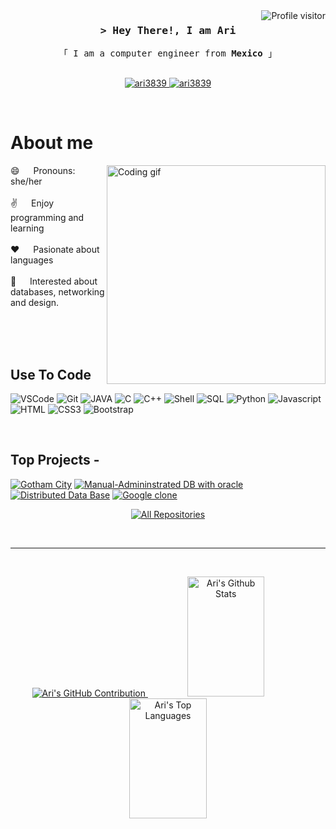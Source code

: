 
<!--
**Ari3839/Ari3839** is a ✨ _special_ ✨ repository because its `README.md` (this file) appears on your GitHub profile.

Here are some ideas to get you started:

- 🔭 I’m currently working on ...
- 🌱 I’m currently learning ...
- 👯 I’m looking to collaborate on ...
- 🤔 I’m looking for help with ...
- 💬 Ask me about ...
- 📫 How to reach me: ...
- 😄 Pronouns: ...
- ⚡ Fun fact: ...
-->

<a href="https://komarev.com/ghpvc/?username=Ari3839">
  <img align="right" src="https://komarev.com/ghpvc/?username=Ari3839&label=Visitors&color=7F3FBF&style=flat" alt="Profile visitor" />
</a>

<!-- Intro  -->
<h3 align="center">
        <samp>&gt; Hey There!, I am <b>Ari</b>
        </samp>
</h3>


<p align="center"> 
  <samp>
    「 I am a computer engineer from <b>Mexico</b> 」
    <br>
    <br>
  </samp>
</p>

<p align="center">
 <a href="[https://saber-eyebrow-039.notion.site/Ariadna-L-zaro-s-Portfolio-f530daad11e24ad68c2f5761e02c6d1b](https://saber-eyebrow-039.notion.site/Ariadna-L-zaro-s-Portfolio-f530daad11e24ad68c2f5761e02c6d1b)" target="blank">
  <img src="https://img.shields.io/badge/Website-DC143C?style=for-the-badge&logo=medium&logoColor=white" alt="ari3839" />
 </a>
 <a href="[https://www.linkedin.com/in/ariadna-lazaro-martinez](https://www.linkedin.com/in/ariadna-lazaro-martinez)" target="_blank">
  <img src="https://img.shields.io/badge/LinkedIn-0077B5?style=for-the-badge&logo=linkedin&logoColor=white" alt="ari3839"/>
 </a>
</p>
<br />

<!-- About Section -->
 # About me
 
<p>
 <img align="right" width="350" src="/assets/programmer.gif" alt="Coding gif" />

 😄 &emsp; Pronouns: she/her<br/><br/>
 ✌️  &emsp; Enjoy programming and learning <br/><br/>
 ❤️ &emsp; Pasionate about languages <br/><br/>
 🔭 &emsp; Interested about databases, networking and design.

</p>

<br/>
<br/>
<br/>

## Use To Code
  ![VSCode](https://img.shields.io/badge/Visual_Studio-0078d7?style=for-the-badge&logo=visual%20studio&logoColor=white)
  ![Git](https://img.shields.io/badge/Git-F05032?style=for-the-badge&logo=git&logoColor=white)
  ![JAVA](https://img.shields.io/badge/JAVA-DC143C?style=for-the-badge&logo=java&logoColor=white)
  ![C](https://img.shields.io/badge/C-20232A?style=for-the-badge&logo=c&logoColor=white)
  ![C++](https://img.shields.io/badge/C++-593D88?style=for-the-badge&logo=c++&logoColor=white)
  ![Shell](https://img.shields.io/badge/Git-F05032?style=for-the-badge&logo=git&logoColor=white)
  ![SQL](https://img.shields.io/badge/sql-CC6699?style=for-the-badge&logo=sql&logoColor=white)
  ![Python](https://img.shields.io/badge/python-F0DB4F?style=for-the-badge&logo=python&logoColor=white)
  ![Javascript](https://img.shields.io/badge/Javascript-F0DB4F?style=for-the-badge&labelColor=black&logo=javascript&logoColor=F0DB4F)
  ![HTML](https://img.shields.io/badge/HTML5-E34F26?style=for-the-badge&logo=html5&logoColor=white)
  ![CSS3](https://img.shields.io/badge/CSS3-1572B6?style=for-the-badge&logo=css3&logoColor=white)
  ![Bootstrap](https://img.shields.io/badge/Bootstrap-563D7C?style=for-the-badge&logo=bootstrap&logoColor=white)

<br/>

## Top Projects -
[![Gotham City](https://github-readme-stats.vercel.app/api/pin/?username=Ari3839&repo=Gotham&border_color=7F3FBF&bg_color=0D1117&title_color=C9D1D9&text_color=8B949E&icon_color=7F3FBF)](https://github.com/Ari3839/Gotham)
[![Manual-Admininstrated DB with oracle](https://github-readme-stats.vercel.app/api/pin/?username=Ari3839&repo=BDAFinalProject&border_color=7F3FBF&bg_color=0D1117&title_color=C9D1D9&text_color=8B949E&icon_color=7F3FBF)](https://github.com/Ari3839/BDAFinalProject)
[![Distributed Data Base](https://github-readme-stats.vercel.app/api/pin/?username=Ari3839&repo=BDDFinalProject&border_color=7F3FBF&bg_color=0D1117&title_color=C9D1D9&text_color=8B949E&icon_color=7F3FBF)](https://github.com/Ari3839/BDDFinalProject)
[![Google clone](https://github-readme-stats.vercel.app/api/pin/?username=Ari3839&repo=GoogleClonePurple&border_color=7F3FBF&bg_color=0D1117&title_color=C9D1D9&text_color=8B949E&icon_color=7F3FBF)](https://github.com/Ari3839/GoogleClonePurple)

<p align="center">
  <a href="https://github.com/Ari3839?tab=repositories" target="_blank"><img alt="All Repositories" title="All Repositories" src="https://img.shields.io/badge/-All%20Repos-2962FF?style=for-the-badge&logo=koding&logoColor=white"/></a>
</p>

<br/>
<hr/>
<br/>

<p align="center">
  <a href="https://github.com/Ari3839">
    <img src="https://github-profile-summary-cards.vercel.app/api/cards/profile-details?username=Ari3839&theme=radical" alt="Ari's GitHub Contribution"/>
  </a>

<a> 
    <a href="https://github.com/Ari3839"><img alt="Ari's Github Stats" src="https://denvercoder1-github-readme-stats.vercel.app/api?username=Ari3839&show_icons=true&count_private=true&theme=react&border_color=7F3FBF&bg_color=0D1117&title_color=F85D7F&icon_color=F8D866" height="192px" width="49.5%"/></a>
  <a href="https://github.com/Ari3839"><img alt="Ari's Top Languages" src="https://denvercoder1-github-readme-stats.vercel.app/api/top-langs/?username=Ari3839&langs_count=8&layout=compact&theme=react&border_color=7F3FBF&bg_color=0D1117&title_color=F85D7F&icon_color=F8D866" height="192px" width="49.5%"/></a>
  <br/>
</a>

</p>
